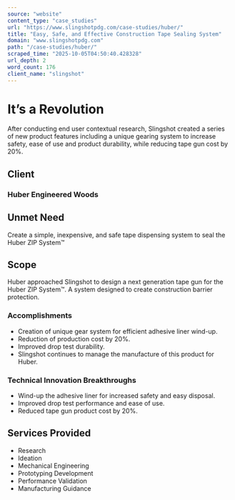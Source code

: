 ```yaml
---
source: "website"
content_type: "case_studies"
url: "https://www.slingshotpdg.com/case-studies/huber/"
title: "Easy, Safe, and Effective Construction Tape Sealing System"
domain: "www.slingshotpdg.com"
path: "/case-studies/huber/"
scraped_time: "2025-10-05T04:50:40.428328"
url_depth: 2
word_count: 176
client_name: "slingshot"
---
```


# It’s a Revolution

After conducting end user contextual research, Slingshot created a series of new product features including a unique gearing system to increase safety, ease of use and product durability, while reducing tape gun cost by 20%.

## Client

### Huber Engineered Woods

## Unmet Need

Create a simple, inexpensive, and safe tape dispensing system to seal the Huber ZIP System™

## Scope

Huber approached Slingshot to design a next generation tape gun for the Huber ZIP System™. A system designed to create construction barrier protection.

### Accomplishments

* Creation of unique gear system for efficient adhesive liner wind-up.
* Reduction of production cost by 20%.
* Improved drop test durability.
* Slingshot continues to manage the manufacture of this product for Huber.

### Technical Innovation Breakthroughs

* Wind-up the adhesive liner for increased safety and easy disposal.
* Improved drop test performance and ease of use.
* Reduced tape gun product cost by 20%.

## Services Provided

* Research
* Ideation
* Mechanical Engineering
* Prototyping Development
* Performance Validation
* Manufacturing Guidance